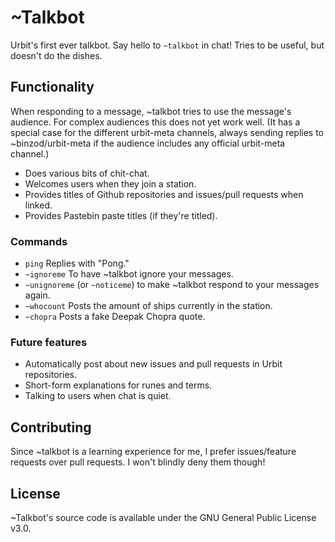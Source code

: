 # ~Talkbot

Urbit's first ever talkbot. Say hello to `~talkbot` in chat! Tries to be useful, but doesn't do the dishes.

## Functionality

When responding to a message, ~talkbot tries to use the message's audience. For complex audiences this does not yet work well. (It has a special case for the different urbit-meta channels, always sending replies to ~binzod/urbit-meta if the audience includes any official urbit-meta channel.)

* Does various bits of chit-chat.
* Welcomes users when they join a station.
* Provides titles of Github repositories and issues/pull requests when linked.
* Provides Pastebin paste titles (if they're titled).

### Commands

* `ping` Replies with "Pong."
* `~ignoreme` To have ~talkbot ignore your messages.
* `~unignoreme` (or `~noticeme`) to make ~talkbot respond to your messages again.
* `~whocount` Posts the amount of ships currently in the station.
* `~chopra` Posts a fake Deepak Chopra quote.

### Future features

* Automatically post about new issues and pull requests in Urbit repositories.
* Short-form explanations for runes and terms.
* Talking to users when chat is quiet.

## Contributing

Since ~talkbot is a learning experience for me, I prefer issues/feature requests over pull requests. I won't blindly deny them though!

## License

~Talkbot's source code is available under the GNU General Public License v3.0.
